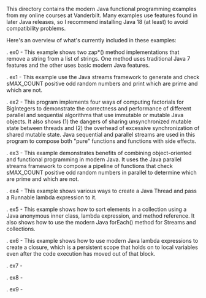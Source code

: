 This directory contains the modern Java functional programming
examples from my online courses at Vanderbilt.  Many examples use
features found in later Java releases, so I recommend installing Java
18 (at least) to avoid compatibility problems.

Here's an overview of what's currently included in these examples:

. ex0 - This example shows two zap*() method implementations that
        remove a string from a list of strings.  One method uses
        traditional Java 7 features and the other uses basic modern
        Java features.

. ex1 - This example use the Java streams framework to generate and
        check sMAX_COUNT positive odd random numbers and print which
        are prime and which are not.

. ex2 - This program implements four ways of computing factorials for
        BigIntegers to demonstrate the correctness and performance of
        different parallel and sequential algorithms that use
        immutable or mutable Java objects.  It also shows (1) the
        dangers of sharing unsynchronized mutable state between
        threads and (2) the overhead of excessive synchronization of
        shared mutable state.  Java sequential and parallel streams
        are used in this program to compose both "pure" functions and
        functions with side effects.

. ex3 - This example demonstrates benefits of combining
        object-oriented and functional programming in modern Java.  It
        uses the Java parallel streams framework to compose a pipeline
        of functions that check sMAX_COUNT positive odd random numbers
        in parallel to determine which are prime and which are not.

. ex4 - This example shows various ways to create a Java Thread and
        pass a Runnable lambda expression to it.

. ex5 - This example shows how to sort elements in a collection using
        a Java anonymous inner class, lambda expression, and method
        reference.  It also shows how to use the modern Java forEach()
        method for Streams and collections.

. ex6 - This example shows how to use modern Java lambda expressions
        to create a closure, which is a persistent scope that holds on
        to local variables even after the code execution has moved out
        of that block.

. ex7 -

. ex8 -

. ex9 -
